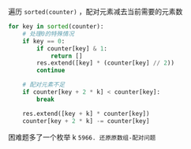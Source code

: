 遍历 `sorted(counter)` ，配对元素减去当前需要的元素数

```Python
for key in sorted(counter):
    # 处理0的特殊情况
    if key == 0:
        if counter[key] & 1:
            return []
        res.extend([key] * (counter[key] // 2))
        continue

    # 配对元素不足
    if counter[key + 2 * k] < counter[key]:
        break

    res.extend([key + k] * counter[key])
    counter[key + 2 * k] -= counter[key]

```

困难题多了一个枚举 k
`5966. 还原原数组-配对问题`
